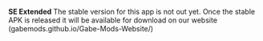 **SE Extended**
The stable version for this app is not out yet. Once the stable APK is released it will be available for download on our website (gabemods.github.io/Gabe-Mods-Website/)
